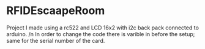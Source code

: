 # RFIDEscaapeRoom
Project I made using a rc522 and LCD 16x2 with i2c back pack connected to arduino. /n In order to change the code there is varible in before the setup; same for the serial number of the card.

